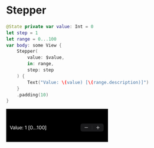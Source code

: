 # Stepper

```swift
@State private var value: Int = 0
let step = 1
let range = 0...100
var body: some View {
    Stepper(
        value: $value,
        in: range,
        step: step
    ) {
        Text("Value: \(value) [\(range.description)]")
    }
    .padding(10)
}
```

<img src="/Images/View/Stepper1.png">
